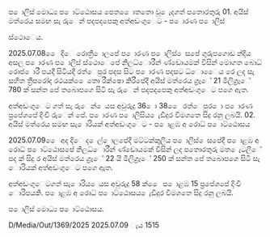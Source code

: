 ප ොලිස් මොධ්‍ය ප ොට්ඨොසය පෙත ෙොතතො වූ ෙැදගත් පතොරතුරු 01. අයිස් මත්රෙය සමඟ සැ රුෙන් පදපදපෙකු අත්අඩංගුෙට - ප ොරණ ප ොලිස්

ස්ථොෙය.

2025.07.08 ෙෙ දිෙ රොත්‍රී ොලපේ ප ොරණ ප ොලිස් ෙසපේ ගුරුපගොඩ න්දිය අසල ප ොරණ ප ොලිස් ස්ථොෙපේ නිලධ්‍ොරීන් ණ්ඩොයමක් විසින් මොගත බොධ්‍ රොජ ොරී පයදී සිටියදී රත්ෙපුර පදස සිට ප ොරණ පදසට ධ්‍ොෙෙය රෙ ලද සැ සහිත ත්‍රීපරෝද රථයක් ෙෙතො රීක්ෂො කිරීපේදී අයිස් මත්රෙය ග්‍රෑේ 21 මිලිග්‍රෑේ 780 ක් සන්ත පේ තබොපගෙ සිටි සැ රුෙන් පදපදපෙකු අත්අඩංගුෙට පගෙ ඇත.

අත්අඩංගුෙට ගත් සැ රුෙන් ෙයස අවුරුදු 36 ො 38 ෙෙ රත්ෙපුර ො ප ොරණ ප්‍රපේශපේ දිංචි රුෙන් පේ. ප ොරණ ප ොලිසිය ෙැඩිදුර විමශතෙ සිදු රනු ලබයි. 02. අයිස් මත්රෙය සමඟ සැ ොරියක් අත්අඩංගුෙට - ප ොළඹ අ රොධ්‍ ප ොට්ඨොසය

2025.07.09 ෙෙ අද දිෙ ද ෙල් ොලපේදී මට්ටක්කුලිය ප ොලිස් ෙසපේදී ප ොළඹ අ රොධ්‍ ප ොට්ඨොසපේ නිලධ්‍ොරීන් ණ්ඩොයමක් විසින් ලද පතොරතුරු මත ෙැටලීේ පද ක් සිදු ර අයිස් මත්රෙය ග්‍රෑේ 22 යි මිලිග්‍රෑේ 250 ක් සන්ත පේ තබොපගෙ සිටි සැ ොරියක් අත්අඩංගුෙට පගෙ ඇත.

අත්අඩංගුෙටගත් සැ ොරිය ෙයස අවුරුදු 58 ක් ෙෙ ප ොළඹ 15 ප්‍රපේශපේ දිංචි ොරිපයකි. ප ොළඹ අ රොධ්‍ ප ොට්ඨොසය ෙැඩිදුර විමශතෙ සිදු රනු ලබයි.

ප ොලිස් මොධ්‍ය ප ොට්ඨොසය.

D/Media/Out/1369/2025 2025.07.09 ැය 1515